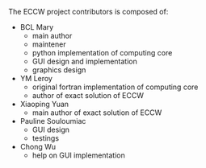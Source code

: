 The ECCW project contributors is composed of:

* BCL Mary
  - main author
  - maintener
  - python implementation of computing core
  - GUI design and implementation
  - graphics design
* YM Leroy 
  - original fortran implementation of computing core 
  - author of exact solution of ECCW
* Xiaoping Yuan
  - main author of exact solution of ECCW
* Pauline Souloumiac
  - GUI design
  - testings
* Chong Wu 
  - help on GUI implementation
